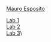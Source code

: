 [Mauro Esposito](https://github.com/MorroCodes/2imd-webtech3-portfolio)

[Lab 1](https://github.com/MorroCodes/2imd-webtech3-portfolio/tree/master/lab1%20-%20git)\
[Lab 2](https://github.com/MorroCodes/2imd-webtech3-portfolio/tree/master/lab2%20-%20flexbox%20%26%20grid)\
[Lab 3](https://github.com/MorroCodes/2imd-webtech3-portfolio/tree/master/lab3%20-%20ES6)\

